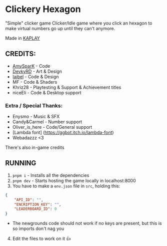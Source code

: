 # Clickery Hexagon

"Simple" clicker game
Clicker/Idle game where you click an hexagon to make virtual numbers go up until they can't anymore.

Made in [KAPLAY](https://kaplayjs.com)

## CREDITS:
- [AmySparK](https://amyspark-ng.github.io) - Code
- [DevkyRD](https://twitter.com/devkyRD) - Art & Design
- [lajbel](https://lajbel.com) - Code & Design
- MF - Code & Shaders
- Khriz28 - Playtesting & Support & Achievement titles
- niceEli - Code & Desktop support

### Extra / Special Thanks:
- Enysmo - Music & SFX
- Candy&Carmel - Number support
- Oliver_is_here - Code/General support
- [Lambda font] (https://ggbot.itch.io/lambda-font)
- Webadazzz <3

There's also in-game credits

## RUNNING
1. `pnpm i` - Installs all the dependencies
2. `pnpm dev` - Starts hosting the game locally in localhost:8000
3. You have to make a `env.json` file in `src`, holding this:
```json
{
	"API_ID": "",
	"ENCRIPTION_KEY": "",
	"LEADERBOARD_ID": 0
}
```
- The newgrounds code should not work if no keys are present, but this is so imports don't nag you
4. Edit the files to work on it :thumbsup:
